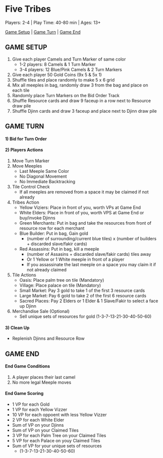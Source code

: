 # Five Tribes

Players: 2-4  |  Play Time: 40-80 min  |  Ages: 13+

[Game Setup](#game-setup)  |  [Game Turn](#game-turn)  |  [Game End](#game-end)

## <a id="game-setup"></a>GAME SETUP

1. Give each player Camels and Turn Marker of same color
    * 1-2 players: 8 Camels & 1 Turn Marker
    * 3-4 players: 12 Blue/Pink Camels & 2 Turn Markers
2. Give each player 50 Gold Coins (9x 5 & 5x 1)
3. Shuffle tiles and place randomly to make 5 x 6 grid
4. Mix all meeples in bag, randomly draw 3 from the bag and place on each tile
5. Randomly place Turn Markers on the Bid Order Track
6. Shuffle Resource cards and draw 9 faceup in a row next to Resource draw pile
7. Shuffle Djinn cards and draw 3 faceup and place next to Djinn draw pile

## <a id="game-turn"></a>GAME TURN

#### 1) Bid for Turn Order
#### 2) Players Actions
  1. Move Turn Marker
  2. Move Meeples
      * Last Meeple Same Color
      * No Diagonal Movement
      * No Immediate Backtracking
  3. Tile Control Check
      * If all meeples are removed from a space it may be claimed if not already
  4. Tribes Action
      * Yellow Viziers: Place in front of you, worth VPs at Game End
      * White Elders: Place in front of you, worth VPS at Game End or buy/invoke Djinns
      * Green Merchants: Put in bag and take the resources from front of resource row for each merchant
      * Blue Builder: Put in bag, Gain gold
          * (number of surrounding/current blue tiles) x (number of builders + discarded slave/fakir cards)
      * Red Assassins: Put in bag, kill a meeple
          * (number of Assasins + discarded slave/fakir cards) tiles away
          * Or 1 Yellow or 1 White meeple in front of a player
          * If you assassinate the last meeple on a space you may claim it if not already claimed
  5. Tile Actions
      * Oasis: Place palm tree on tile (Mandatory)
      * Village: Place palace on tile (Mandatory)
      * Small Market: Pay 3 gold to take 1 of the first 3 resource cards
      * Large Market: Pay 6 gold to take 2 of the first 6 resource cards
      * Sacred Places: Pay 2 Elders or 1 Elder & 1 Slave/Fakir to select a face up Djinn
  6. Merchandise Sale (Optional)
      * Sell unique sets of resources for gold (1-3-7-13-21-30-40-50-60)
#### 3) Clean Up
  * Replenish Djinns and Resource Row

## <a id="game-end"></a>GAME END

#### End Game Conditions
  1. A player places their last camel
  2. No more legal Meeple moves

#### End Game Scoring
  * 1 VP for each Gold
  * 1 VP for each Yellow Vizzer
  * 10 VP for each oppoent with less Yellow Vizzer
  * 2 VP for each White Elder
  * Sum of VP on your Djinns
  * Sum of VP on your Claimed Tiles
  * 3 VP for each Palm Tree on your Claimed Tiles
  * 5 VP for each Palace on youy Claimed Tiles
  * Sum of VP for your unique sets of resources
    * (1-3-7-13-21-30-40-50-60)

